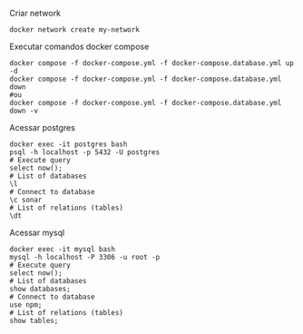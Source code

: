Criar network

```
docker network create my-network
```

Executar comandos docker compose

```
docker compose -f docker-compose.yml -f docker-compose.database.yml up -d
docker compose -f docker-compose.yml -f docker-compose.database.yml down
#ou
docker compose -f docker-compose.yml -f docker-compose.database.yml down -v
```

Acessar postgres

```
docker exec -it postgres bash
psql -h localhost -p 5432 -U postgres
# Execute query
select now();
# List of databases
\l
# Connect to database
\c sonar
# List of relations (tables)
\dt
```

Acessar mysql

```
docker exec -it mysql bash
mysql -h localhost -P 3306 -u root -p
# Execute query
select now();
# List of databases
show databases;
# Connect to database
use npm;
# List of relations (tables)
show tables;
```
